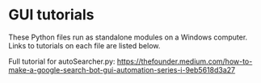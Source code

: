 # GUI tutorials

These Python files run as standalone modules on a Windows computer. Links to tutorials on each file are listed below.

Full tutorial for autoSearcher.py: https://thefounder.medium.com/how-to-make-a-google-search-bot-gui-automation-series-i-9eb5618d3a27
